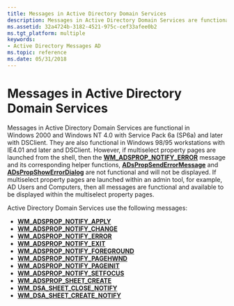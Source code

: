 ```yaml
---
title: Messages in Active Directory Domain Services
description: Messages in Active Directory Domain Services are functional in Windows 2000 and Windows NT 4.0 with Service Pack 6a (SP6a) and later with DSClient.
ms.assetid: 32a4724b-3182-4521-975c-cef33afee0b2
ms.tgt_platform: multiple
keywords:
- Active Directory Messages AD
ms.topic: reference
ms.date: 05/31/2018
---
```


# Messages in Active Directory Domain Services

Messages in Active Directory Domain Services are functional in Windows 2000 and Windows NT 4.0 with Service Pack 6a (SP6a) and later with DSClient. They are also functional in Windows 98/95 workstations with IE4.01 and later and DSClient. However, if multiselect property pages are launched from the shell, then the [**WM\_ADSPROP\_NOTIFY\_ERROR**](wm-adsprop-notify-error.md) message and its corresponding helper functions, [**ADsPropSendErrorMessage**](/windows/desktop/api/Adsprop/nf-adsprop-adspropsenderrormessage) and [**ADsPropShowErrorDialog**](/windows/desktop/api/Adsprop/nf-adsprop-adspropshowerrordialog) are not functional and will not be displayed. If multiselect property pages are launched within an admin tool, for example, AD Users and Computers, then all messages are functional and available to be displayed within the multiselect property pages.

Active Directory Domain Services use the following messages:

-   [**WM\_ADSPROP\_NOTIFY\_APPLY**](wm-adsprop-notify-apply.md)
-   [**WM\_ADSPROP\_NOTIFY\_CHANGE**](wm-adsprop-notify-change.md)
-   [**WM\_ADSPROP\_NOTIFY\_ERROR**](wm-adsprop-notify-error.md)
-   [**WM\_ADSPROP\_NOTIFY\_EXIT**](wm-adsprop-notify-exit.md)
-   [**WM\_ADSPROP\_NOTIFY\_FOREGROUND**](wm-adsprop-notify-foreground.md)
-   [**WM\_ADSPROP\_NOTIFY\_PAGEHWND**](wm-adsprop-notify-pagehwnd.md)
-   [**WM\_ADSPROP\_NOTIFY\_PAGEINIT**](wm-adsprop-notify-pageinit.md)
-   [**WM\_ADSPROP\_NOTIFY\_SETFOCUS**](wm-adsprop-notify-setfocus.md)
-   [**WM\_ADSPROP\_SHEET\_CREATE**](wm-adsprop-sheet-create.md)
-   [**WM\_DSA\_SHEET\_CLOSE\_NOTIFY**](wm-dsa-sheet-close-notify.md)
-   [**WM\_DSA\_SHEET\_CREATE\_NOTIFY**](wm-dsa-sheet-create-notify.md)

 

 




